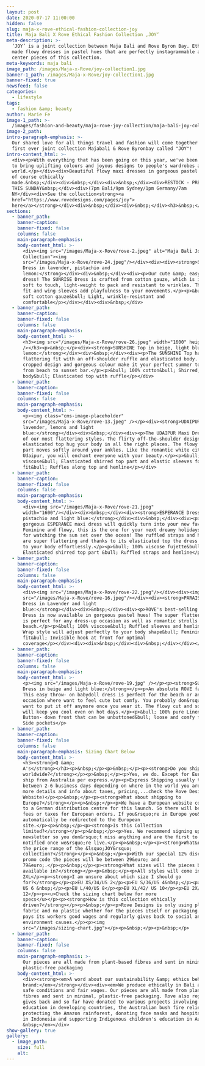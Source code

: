 ```yaml
---
layout: post
date: 2020-07-17 11:00:00
hidden: false
slug: maja-x-rove-ethical-fashion-collection-joy
title: Maja Bali X Rove Ethical Fashion Collection ‚JOY‘
meta-description: >-
  ‘JOY’ is a joint collection between Maja Bali and Rove Byron Bay. Ethically
  made flowy dresses in pastel hues that are perfectly instagrammable are the
  center pieces of this collection.
meta-keywords: maja bali
image_path: /images/Maja-x-Rove/joy-collection1.jpg
banner-1_path: /images/Maja-x-Rove/joy-collection1.jpg
banner-fixed: true
newsfeed: false
categories:
  - lifestyle
tags:
  - fashion &amp; beauty
author: Marie Fe
image-1_path: >-
  /images/fashion-and-beauty/maja-rove-joy-collection/maja-bali-joy-collection-marie-wearing-a-yellow-dress-and-a-flower-crown.jpg
image-2_path:
intro-paragraph-emphasis: >-
  Our shared love for all things travel and fashion will come together in a
  first ever joint collection Majabali & Rove Byronbay called "JOY"!
intro-content_html: >-
  <div><p>With everything that has been going on this year, we've been wanting
  to bring uplifting colours and joyous designs to people's wardrobes around the
  world.</p></div><div>Beautiful flowy maxi dresses in gorgeous pastel hues and
  of course ethically
  made.&nbsp;</div><div>&nbsp;</div><div>&nbsp;</div><div>RESTOCK - PREORDER
  THIS SUNDAY&nbsp;</div><div>(7pm Bali/9pm Sydney/1pm Germany/7am
  NY</div><div>See the collection<strong><a
  href="https://www.rovedesigns.com/pages/joy">
  here</a></strong></div><div>&nbsp;</div><div>&nbsp;</div><h3>&nbsp;</h3>
sections:
  - banner_path:
    banner-caption:
    banner-fixed: false
    columns: false
    main-paragraph-emphasis:
    body-content_html: >-
      <div><img src="/images/Maja-x-Rove/rove-2.jpeg" alt="Maja Bali Joy
      Collection"><img
      src="/images/Maja-x-Rove/rove-24.jpeg"/></div><div><div><strong>SUNRISE
      Dress in lavender, pistachio and
      lemon:</strong></div><div>&nbsp;</div><div><p>Our cute &amp; easy throw-on
      dress! The SUNRISE Dress is crafted from cotton gauze, which is incredibly
      soft to touch, light-weight to pack and resistant to wrinkles. The flared
      fit and wing sleeves add playfulness to your movements.</p><p>&bull; 100%
      soft cotton gauze&bull; Light, wrinkle-resistant and
      comfortable</p></div></div><div>&nbsp;</div>
  - banner_path:
    banner-caption:
    banner-fixed: false
    columns: false
    main-paragraph-emphasis:
    body-content_html: >-
      <h3><img src="/images/Maja-x-Rove/rove-26.jpeg" width="1600" height="2399"
      /></h3><p>&nbsp;</p><div><strong>SUNSHINE Top in beige, light blue and
      lemon:</strong></div><div>&nbsp;</div><div><p>The SUNSHINE Top has a super
      flattering fit with an off-shoulder ruffle and elasticated body. Its
      cropped design and gorgeous colour make it your perfect summer top to wear
      from beach to sunset bar.</p><p>&bull; 100% cotton&bull; Shirred, cropped
      body&bull; Elasticated top with ruffle</p></div>
  - banner_path:
    banner-caption:
    banner-fixed: false
    columns: false
    main-paragraph-emphasis:
    body-content_html: >-
      <p><img class="cms-image-placeholder"
      src="/images/Maja-x-Rove/rove-13.jpeg" /></p><div><strong>UDAIPUR Dress in
      lavender, lemons and light
      blue:</strong></div><div>&nbsp;</div><div><p>The UDAIPUR Maxi Dress is one
      of our most flattering styles. The flirty off-the-shoulder design and
      elasticated top hug your body in all the right places. The flowy bottom
      part moves softly around your ankles. Like the romantic white city of
      Udaipur, you will enchant everyone with your beauty.</p><p>&bull; 100%
      viscose&bull; Elasticated shirred top part and elastic sleeves for great
      fit&bull; Ruffles along top and hemline</p></div>
  - banner_path:
    banner-caption:
    banner-fixed: false
    columns: false
    main-paragraph-emphasis:
    body-content_html: >-
      <div><img src="/images/Maja-x-Rove/rove-21.jpeg"
      width="1600"/></div><div>&nbsp;</div><div><strong>ESPERANCE Dress in
      pistachio and light blue:</strong></div><div>&nbsp;</div><div><p>The
      gorgeous ESPERANCE maxi dress will quickly turn into your new favourite!
      Feminine and flowy, this is the one for your next dreamy holidays. Perfect
      for watching the sun set over the ocean! The ruffled straps and hemline
      are super flattering and thanks to its elasticated top the dress adjusts
      to your body effortlessly.</p><p>&bull; 100% viscose fujette&bull;
      Elasticated shirred top part &bull; Ruffled straps and hemline</p></div>
  - banner_path:
    banner-caption:
    banner-fixed: false
    columns: false
    main-paragraph-emphasis:
    body-content_html: >-
      <div><img src="/images/Maja-x-Rove/rove-22.jpeg"/></div><div><img
      src="/images/Maja-x-Rove/rove-16.jpeg"/></div><div><strong>PARAISO Wrap
      Dress in Lavender and light
      blue:</strong></div><div>&nbsp;</div><div><p>ROVE's best-selling Maxi Wrap
      Dress is now available in gorgeous pastel hues! The super flattering cut
      is perfect for any dress-up occasion as well as romantic strolls by the
      beach.</p><p>&bull; 100% viscose&bull; Ruffled sleeves and hemline&bull;
      Wrap style will adjust perfectly to your body shape&bull; Feminine
      fit&bull; Invisible hook at front for optimal
      coverage</p></div><div><div>&nbsp;</div><div>&nbsp;</div></div></div></div></div><div>&nbsp;</div>
  - banner_path:
    banner-caption:
    banner-fixed: false
    columns: false
    main-paragraph-emphasis:
    body-content_html: >-
      <p><img src="/images/Maja-x-Rove/rove-19.jpg" /></p><p><strong>SUNCHASER
      Dress in beige and light blue:</strong></p><p>An absolute ROVE favorite!
      This easy throw- on babydoll dress is perfect for the beach or any
      occasion where want to feel cute but comfy. You probably don&rsquo;t even
      want to put it off anymore once you wear it. The flowy cut and soft linen
      will keep you cool even on hot days.</p><p>&bull; 100% pure Linen&bull;
      Button- down front that can be unbuttoned&bull; loose and comfy fit&bull;
      Side pockets</p>
  - banner_path:
    banner-caption:
    banner-fixed: false
    columns: false
    main-paragraph-emphasis: Sizing Chart Below
    body-content_html: >-
      <h3><strong>Q &amp;
      A's</strong></h3><p>&nbsp;</p><p>&nbsp;</p><p><strong>Do you ship
      worldwide?</strong></p><p>&nbsp;</p><p>Yes, we do. Except for Europe we
      ship from Australia per express.</p><p>Express Shipping usually takes
      between 2-6 business days depending on where in the world you are. (For
      more details and info about taxes, pricing,...check the Rove Designs
      Website)</p><p>&nbsp;</p><p><strong>What about shipping to
      Europe?</strong></p><p>&nbsp;</p><p>We have a European website connected
      to a German distribution centre for this launch. So there will be no extra
      fees or taxes for European orders. If you&rsquo;re in Europe you&rsquo;ll
      automatically be redirected to the European
      site.</p><p>&nbsp;</p><p><strong>Is this Collection
      limited?</strong></p><p>&nbsp;</p><p>Yes. We recommend signing up for our
      newsletter so you don&rsquo;t miss anything and are the first to be
      notified once we&rsquo;re live.</p><p>&nbsp;</p><p><strong>What&rsquo;s
      the price range of the &lsquo;JOY&rsquo;
      collection?</strong></p><p>&nbsp;</p><p>With our special 12% discount
      promo code the pieces will be between 29&euro; and
      79&euro;.</p><p>&nbsp;</p><p><strong>What sizes will the pieces be
      available in?</strong></p><p>&nbsp;</p><p>All styles will come in XS -
      2XL</p><p><strong>I am unsure about which size I should go
      for?</strong></p><p>EU XS/34/US 2</p><p>EU S/36/US 4&nbsp;</p><p>EU M/38/
      US 6 &nbsp;</p><p>EU L/40/US 8</p><p>EU XL/42/ US 10</p><p>EU 2X/ 44/
      12</p><p><u>Check the sizing chart below for more
      specs</u></p><p><strong>How is this collection ethically
      driven?</strong></p><p>&nbsp;</p><p>Rove Designs is only using plant based
      fabric and no plastic whether for the pieces itself or packaging. Rove
      pays its workers good wages and regularly gives back to social and
      environment causes.</p><p><img
      src="/images/sizing-chart.jpg"></p><p>&nbsp;</p><p>&nbsp;</p>
  - banner_path:
    banner-caption:
    banner-fixed: false
    columns: false
    main-paragraph-emphasis: >-
      Our pieces are all made from plant-based fibres and sent in minimal,
      plastic-free packaging
    body-content_html: >-
      <div><strong><em>A word about our sustainability &amp; ethics behind the
      brand:</em></strong></div><div><em>We produce ethically in Bali and ensure
      safe conditions and fair wages. Our pieces are all made from plant-based
      fibres and sent in minimal, plastic-free packaging. Rove also regularly
      gives back and so far have donated to various projects involving girls'
      education in developing countries, the Australian bush fire relief,
      protecting the Amazon rainforest, donating face masks and hospital gowns
      in Indonesia and supporting Indigenous children's education in Australia.
      &nbsp;</em></div>
show-gallery: true
gallery:
  - image_path:
    size: full
    alt:
---
```


<div><div><div><p>&nbsp;</p></div></div></div>